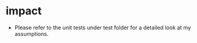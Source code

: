 # impact

 * Please refer to the unit tests under test folder for a detailed look at my assumptions.
